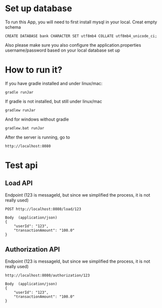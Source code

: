 # Set up database
To run this App, you will need to first install mysql in your local.
Creat empty schema
```
CREATE DATABASE bank CHARACTER SET utf8mb4 COLLATE utf8mb4_unicode_ci;
```
Also please make sure you also configure the application.properties username/password based on your local database set up
# How to run it?

If you have gradle installed and under linux/mac:

    gradle runJar

If gradle is not installed, but still under linux/mac

    gradlew runJar

And for windows without gradle

    gradlew.bat runJar

After the server is running, go to

```
http://localhost:8080
```

# Test api

## Load API
Endpoint (123 is messageId, but since we simplified the process, it is not really used)
```
POST http://localhost:8080/load/123

Body  (application/json)
{
    "userId": "123",
    "transactionAmount": "100.0"
}
```

## Authorization API
Endpoint (123 is messageId, but since we simplified the process, it is not really used)
```
http://localhost:8080/authorization/123

Body  (application/json)
{
    "userId": "123",
    "transactionAmount": "100.0"
}
```
